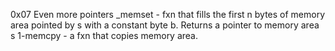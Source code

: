 0x07 Even more pointers
_memset - fxn that fills the first n bytes of memory area pointed by s with a constant byte b. Returns a pointer to memory area s
1-memcpy - a fxn that copies memory area.
